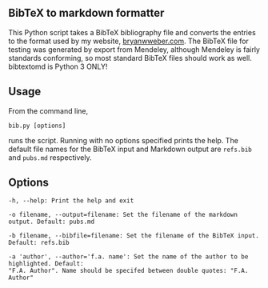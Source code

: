 BibTeX to markdown formatter
---

This Python script takes a BibTeX bibliography file and converts the
entries to the format used by my website, [bryanwweber.com](http://bryanwweber.com).
The BibTeX file for testing was generated by export from Mendeley,
although Mendeley is fairly standards conforming, so most standard
BibTeX files should work as well. bibtextomd is Python 3 ONLY!

Usage
---

From the command line,

    bib.py [options]

runs the script. Running with no options specified prints the help.
The default file names for the BibTeX input and
Markdown output are `refs.bib` and `pubs.md` respectively.

Options
---

    -h, --help: Print the help and exit

    -o filename, --output=filename: Set the filename of the markdown output. Default: pubs.md

    -b filename, --bibfile=filename: Set the filename of the BibTeX input. Default: refs.bib

    -a 'author', --author='f.a. name': Set the name of the author to be highlighted. Default:
    "F.A. Author". Name should be specifed between double quotes: "F.A. Author"
